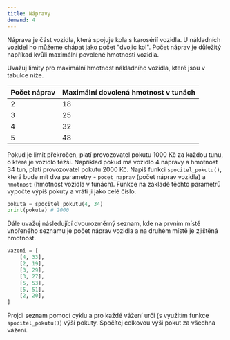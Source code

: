 ```yaml
---
title: Nápravy
demand: 4
---
```


Náprava je část vozidla, která spojuje kola s karosérií vozidla. U nákladních vozidel ho můžeme chápat jako počet "dvojic kol". Počet náprav je důležitý napříkad kvůli maximální povolené hmotnosti vozidla.

Uvažuj limity pro maximální hmotnost nákladního vozidla, které jsou v tabulce níže.

| Počet náprav | Maximální dovolená hmotnost v tunách |
| ------ | ---- |
| 2   | 18 |
| 3  | 25 |
| 4   | 32 |
| 5  | 48 |

Pokud je limit překročen, platí provozovatel pokutu 1000 Kč za každou tunu, o které je vozidlo těžší. Například pokud má vozidlo 4 nápravy a hmotnost 34 tun, platí provozovatel pokutu 2000 Kč. Napiš funkci `spocitel_pokutu()`, která bude mít dva parametry - `pocet_naprav` (počet náprav vozidla) a `hmotnost` (hmotnost vozidla v tunách). Funkce na základě těchto parametrů vypočte výpiš pokuty a vráti ji jako celé číslo.

```py
pokuta = spocitel_pokutu(4, 34)
print(pokuta) # 2000
```

Dále uvažuj následující dvourozměrný seznam, kde na prvním místě vnořeného seznamu je počet náprav vozidla a na druhém místě je zjištěná hmotnost.

```py
vazeni = [
    [4, 33],
    [2, 19],
    [3, 29],
    [3, 27],
    [5, 53],
    [5, 51],
    [2, 20],
]

```

Projdi seznam pomocí cyklu a pro každé vážení urči (s využitím funkce `spocitel_pokutu()`) výši pokuty. Spočítej celkovou výši pokut za všechna vážení.
